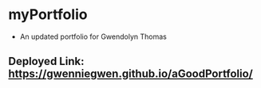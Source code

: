 # myPortfolio

* An updated portfolio for Gwendolyn Thomas

## Deployed Link: https://gwenniegwen.github.io/aGoodPortfolio/
